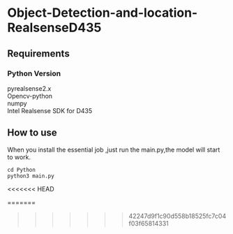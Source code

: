 # Object-Detection-and-location-RealsenseD435

## Requirements
### Python Version
pyrealsense2.x  
Opencv-python   
numpy  
Intel Realsense SDK for D435

## How to use
When you install the essential job ,just run the main.py,the model will start to work.
```
cd Python   
python3 main.py
```
<<<<<<< HEAD

=======
>>>>>>> 42247d9f1c90d558b18525fc7c04f03f65814331
